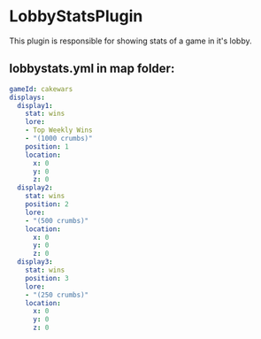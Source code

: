 # LobbyStatsPlugin
This plugin is responsible for showing stats of a game in it's lobby.

## lobbystats.yml in map folder:
```yaml
gameId: cakewars
displays:
  display1:
    stat: wins
    lore:
    - Top Weekly Wins
    - "(1000 crumbs)"
    position: 1
    location:
      x: 0
      y: 0
      z: 0
  display2:
    stat: wins
    position: 2
    lore:
    - "(500 crumbs)"
    location:
      x: 0
      y: 0
      z: 0
  display3:
    stat: wins
    position: 3
    lore:
    - "(250 crumbs)"
    location:
      x: 0
      y: 0
      z: 0
```